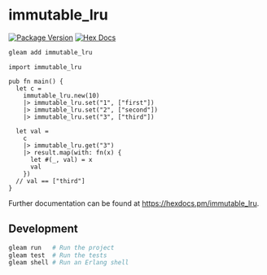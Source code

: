 # immutable_lru

[![Package Version](https://img.shields.io/hexpm/v/immutable_lru)](https://hex.pm/packages/immutable_lru)
[![Hex Docs](https://img.shields.io/badge/hex-docs-ffaff3)](https://hexdocs.pm/immutable_lru/)

```sh
gleam add immutable_lru
```
```gleam
import immutable_lru

pub fn main() {
  let c =
    immutable_lru.new(10)
    |> immutable_lru.set("1", ["first"])
    |> immutable_lru.set("2", ["second"])
    |> immutable_lru.set("3", ["third"])

  let val =
    c
    |> immutable_lru.get("3")
    |> result.map(with: fn(x) {
      let #(_, val) = x
      val
    })
  // val == ["third"]
}
```

Further documentation can be found at <https://hexdocs.pm/immutable_lru>.

## Development

```sh
gleam run   # Run the project
gleam test  # Run the tests
gleam shell # Run an Erlang shell
```
